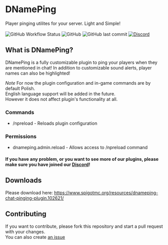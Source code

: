 # DNamePing
Player pinging utilites for your server. Light and Simple!<br><br>
![GitHub Workflow Status](https://img.shields.io/github/workflow/status/Defective4/DNamePing/Java%20CI%20with%20Gradle?label=Gradle%20Build)
![GitHub](https://img.shields.io/github/license/Defective4/DNamePing)
![GitHub last commit](https://img.shields.io/github/last-commit/Defective4/DNamePing)
[![Discord](https://img.shields.io/discord/985897453091971134?color=blue&label=Discord&logo=Discord&logoColor=white)](https://discord.gg/BQMFAMYz8D)

## What is DNamePing?
DNamePing is a fully customizable plugin to ping your players when they are mentioned in chat!
In addition to customizable sound alerts, player names can also be highlighted!

*Note*
For now the plugin configuration and in-game commands are by default Polish.<br>
English language support will be added in the future.<br>
However it does not affect plugin's functionality at all.

### Commands
- /npreload - Reloads plugin configuration

### Permissions
- dnameping.admin.reload - Allows access to /npreload command

#### If you have any problem, or you want to see more of our plugins, please make sure you have joined our [Discord](https://discord.gg/BQMFAMYz8D)!

## Downloads
Please download here: https://www.spigotmc.org/resources/dnameping-chat-pinging-plugin.102621/

## Contributing
If you want to contribute, please fork this repository and start a pull request with your changes.<br>
You can also create [an issue](https://github.com/Defective4/DNamePing/issues)
